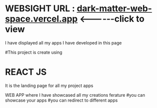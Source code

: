 # WEBSIGHT URL : [dark-matter-web-space.vercel.app](https://dark-matter-web-space.vercel.app/) <------click to view 

I have displayed all my apps I have developed in this page 

#This project is create using 
# REACT JS
It is the landing page for all my project apps

WEB APP 
where I have showcased all my creations 
ferature 
#you can showcase your apps 
#you can redirect to different apps
